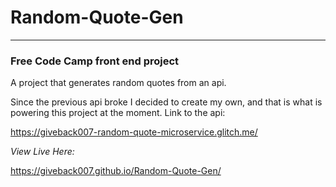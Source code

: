 # Random-Quote-Gen
---
### Free Code Camp front end project

A project that generates random quotes from an api.

Since the previous api broke I decided to create my own, and that is what is powering this project at the moment.
Link to the api:

https://giveback007-random-quote-microservice.glitch.me/

*View Live Here:*

https://giveback007.github.io/Random-Quote-Gen/
